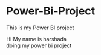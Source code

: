 # Power-Bi-Project
This is my Power BI project


Hi
My name is harshada
<br>
doing my power bi project
